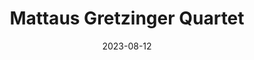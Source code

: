 ---
title: Mattaus Gretzinger Quartet
venue: "The Rex"
address: 194 Queen Street W, Toronto, ON
date: 2023-08-12
start: '"0330"'
end: '"2330"'
description: |-
  Join us for swinging standards and originals featuring:
  Eric Liang - Piano
  Iggy Jarzabek - Bass
  Alex Scrignoli - Drums
image: /images/uploads/the-rex.jpg
imagePosition: object-left-top
---